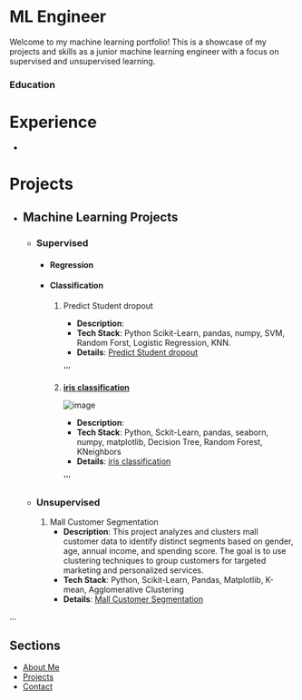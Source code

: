 # ML Engineer 

Welcome to my machine learning portfolio! This is a showcase of my projects and skills as a junior machine learning engineer with a focus on supervised and unsupervised learning.

### Education

# **Experience**
- 

# **Projects**
   - ## **Machine Learning Projects**
      - ### Supervised
         - #### Regression
         - #### Classification
           1. Predict Student dropout
              - **Description**:
              - **Tech Stack**: Python Scikit-Learn, pandas, numpy, SVM, Random Forst, Logistic Regression, KNN.
              - **Details**: [Predict Student dropout][Student-dropout]

               '''
           2. <u>**iris classification**</u>
              
                 ![image](https://github.com/user-attachments/assets/5d36a6e6-b2a2-4d14-a003-3ab9fc07754f)
              
              - **Description**:
              - **Tech Stack**: Python, Sckit-Learn, pandas, seaborn, numpy, matplotlib, Decision Tree, Random Forest, KNeighbors
              - **Details**: [iris classification][iris-classification]
                
              '''   
      - ### Unsupervised
         1. Mall Customer Segmentation
            - **Description**: This project analyzes and clusters mall customer data to identify distinct segments based on gender, age, annual income, and spending score. The goal is to use clustering techniques to group customers for targeted marketing and   personalized services.
            - **Tech Stack**: Python, Scikit-Learn, Pandas, Matplotlib, K-mean, Agglomerative Clustering
            - **Details**: [Mall Customer Segmentation][mall-segmentation]

...

[mall-segmentation]: https://github.com/MohamedAhmed35/portfolio/blob/main/projects/ML%20projects/Unsupervised/Mall_customer_segmentation.ipynb
[Student-dropout]: https://github.com/MohamedAhmed35/portfolio/blob/main/projects/ML%20projects/Supervised/Classification/Predict_student_dropout.ipynb
[iris-classification]: https://github.com/MohamedAhmed35/portfolio/blob/main/projects/ML%20projects/Supervised/Classification/iris%20classification.ipynb
## Sections
- [About Me](about.md)
- [Projects](projects.md)
- [Contact](contact.md)
